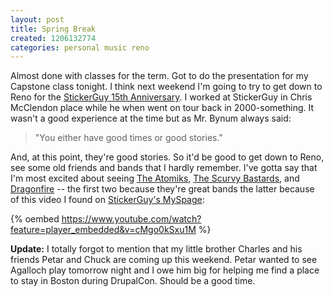 ```yaml
---
layout: post
title: Spring Break
created: 1206132774
categories: personal music reno
---
```

Almost done with classes for the term. Got to do the presentation for my Capstone class tonight. I think next weekend I'm going to try to get down to Reno for the [StickerGuy 15th Anniversary](http://stickerguy.wordpress.com/2008/03/19/lineup-has-been-finalized/). I worked at StickerGuy in Chris McClendon place while he when went on tour back in 2000-something. It wasn't a good experience at the time but as Mr. Bynum always said:

> "You either have good times or good stories."

And, at this point, they're good stories. So it'd be good to get down to Reno, see some old friends and bands that I hardly remember. I've gotta say that I'm most excited about seeing [The Atomiks](http://www.myspace.com/atomiks), [The Scurvy Bastards](  http://www.myspace.com/scurvybastards), and [Dragonfire](http://www.myspace.com/everybodydragonfire) -- the first two because they're great bands the latter because of this video I found on [StickerGuy's MySpage](http://www.myspace.com/stickerguy):

{% oembed https://www.youtube.com/watch?feature=player_embedded&v=cMgo0kSxu1M %}

**Update:** I totally forgot to mention that my little brother Charles and his friends Petar and Chuck are coming up this weekend. Petar wanted to see Agalloch play tomorrow night and I owe him big for helping me find a place to stay in Boston during DrupalCon. Should be a good time.
